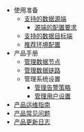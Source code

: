 - 使用准备
  - [支持的数据源端](prerequisite/source)
    - [源端的配置要求](prerequisite/source/config)
  - [支持的数据目标端](prerequisite/sink)
  - [推荐环境配置](prerequisite/env)
- 产品手册
  - [管理数据节点](guide/datanode)
  - [管理数据链路](guide/datalink)
  - 管理系统设置
    - [管理告警策略](guide/settings/alert)
    - [管理用户设置](guide/settings/user)
- [产品运维指南](maintenance)
- [产品常见问题](faq)
- [产品更新日志](changelog)
